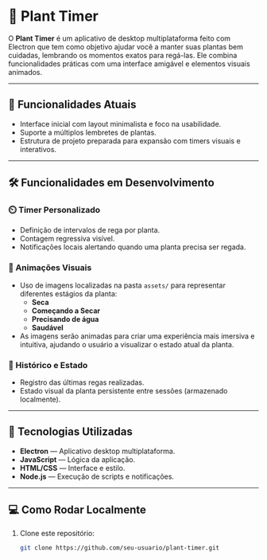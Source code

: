 # 🌿 Plant Timer

O **Plant Timer** é um aplicativo de desktop multiplataforma feito com Electron que tem como objetivo ajudar você a manter suas plantas bem cuidadas, lembrando os momentos exatos para regá-las. Ele combina funcionalidades práticas com uma interface amigável e elementos visuais animados.

---

## 🧩 Funcionalidades Atuais

- Interface inicial com layout minimalista e foco na usabilidade.
- Suporte a múltiplos lembretes de plantas.
- Estrutura de projeto preparada para expansão com timers visuais e interativos.

---

## 🛠️ Funcionalidades em Desenvolvimento

### ⏲️ Timer Personalizado
- Definição de intervalos de rega por planta.
- Contagem regressiva visível.
- Notificações locais alertando quando uma planta precisa ser regada.

### 🌱 Animações Visuais
- Uso de imagens localizadas na pasta `assets/` para representar diferentes estágios da planta:
  - **Seca**
  - **Começando a Secar**
  - **Precisando de água**
  - **Saudável**
- As imagens serão animadas para criar uma experiência mais imersiva e intuitiva, ajudando o usuário a visualizar o estado atual da planta.

### 📅 Histórico e Estado
- Registro das últimas regas realizadas.
- Estado visual da planta persistente entre sessões (armazenado localmente).

---

## 🧪 Tecnologias Utilizadas

- **Electron** — Aplicativo desktop multiplataforma.
- **JavaScript** — Lógica da aplicação.
- **HTML/CSS** — Interface e estilo.
- **Node.js** — Execução de scripts e notificações.

---

## 💻 Como Rodar Localmente

1. Clone este repositório:
   ```bash
   git clone https://github.com/seu-usuario/plant-timer.git
   
